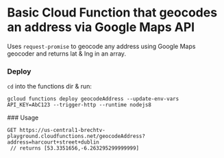 # Basic Cloud Function that geocodes an address via Google Maps API

Uses `request-promise` to geocode any address using Google Maps geocoder and returns lat & lng in an array.


### Deploy

`cd` into the functions dir & run:

```
gcloud functions deploy geocodeAddress --update-env-vars API_KEY=AbC123 --trigger-http --runtime nodejs8
```


### Usage

```
GET https://us-central1-brechtv-playground.cloudfunctions.net/geocodeAddress?address=harcourt+street+dublin
 // returns [53.3351656,-6.263295299999999]
```
